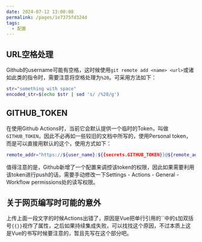 ```yaml
---
date: 2024-07-12 13:00:08
permalink: /pages/1e7375fd324d
tags: 
  - 配置
---
```


## URL空格处理

Github的username可能有空格，这时候使用`git remote add <name> <url>`或诸如此类的指令时，需要注意将空格处理为`%20`。可采用方法如下：

```bash
str="something with space"
encoded_str=$(echo $str | sed 's/ /%20/g')
```

## GITHUB_TOKEN

在使用Github Actions时，当前它会默认提供一个临时的Token，叫做`GITHUB_TOKEN`，因此不必再如一些较旧的文档中所写的，使用Personal token，而是可以直接用默认的这个，使用方式如下：

```bash
remote_addr="https://${user_name}:${{secrets.GITHUB_TOKEN}}@${remote_addr}"
```

值得注意的是，Github新增了一个配置来调控该token的权限，因此如果需要利用该token进行push的话，需要手动修改一下Settings - Actions - General - Workflow permissions处的读写权限。

## 关于网页编写时可能的意外

上传上面一段文字的时候Actions出错了，原因是Vue把单行引用的\`\`中的`$`加双括号`{{}}`视作了属性，之后如果持续集成失败，可以找找这个原因，不过本质上这是Vue的书写时候要注意的，暂且先写在这个部分吧。
